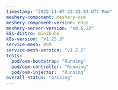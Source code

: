 ```yaml
---
timestamp: "2022-11-07 22:22:03 UTC Mon"
meshery-component: meshery-osm
meshery-component-version: edge
meshery-server-version: "v0.6.22"
k8s-distro: minikube
k8s-version: "v1.25.3"
service-mesh: OSM
service-mesh-version: "v1.2.2"
tests:
  pod/osm-bootstrap: "Running"
  pod/osm-controller: "Running"
  pod/osm-injector:  "Running"
overall-status: "passing"
---
```

